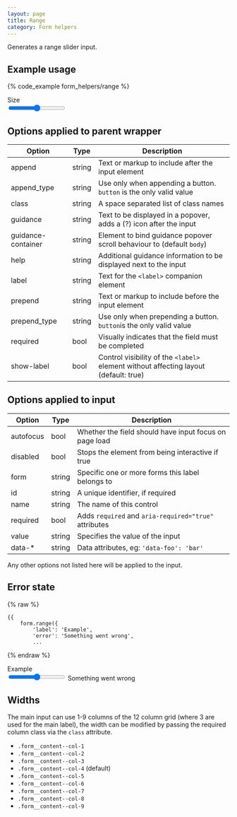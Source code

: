 ```yaml
---
layout: page
title: Range
category: Form helpers
---
```


Generates a range slider input.

## Example usage

{% code_example form_helpers/range %}

<div id="pulsar-example">
    <form class="form">
        <div class="form__group form-range">
            <label for="foo" class="control__label">
                Size
            </label>
            <div class="controls">
                <input id="foo" type="range" class="form__control">
            </div>
        </div>
    </form>
</div>

## Options applied to parent wrapper

Option       | Type   | Description
------------ | ------ | ---------------------------------------------------------
append       | string | Text or markup to include after the input element
append_type  | string | Use only when appending a button. `button` is the only valid value
class        | string | A space separated list of class names
guidance     | string | Text to be displayed in a popover, adds a (?) icon after the input
guidance-container | string | Element to bind guidance popover scroll behaviour to (default `body`)
help         | string | Additional guidance information to be displayed next to the input
label        | string | Text for the `<label>` companion element
prepend      | string | Text or markup to include before the input element
prepend_type | string | Use only when prepending a button. `button`is the only valid value
required     | bool   | Visually indicates that the field must be completed
show-label   | bool   | Control visibility of the `<label>` element without affecting layout (default: true)

## Options applied to input

Option      | Type   | Description
----------- | ------ | ---------------------------------------------------------
autofocus   | bool   | Whether the field should have input focus on page load
disabled    | bool   | Stops the element from being interactive if true
form        | string | Specific one or more forms this label belongs to
id          | string | A unique identifier, if required
name        | string | The name of this control
required    | bool   | Adds `required` and `aria-required="true"` attributes
value       | string | Specifies the value of the input
data-*      | string | Data attributes, eg: `'data-foo': 'bar'`

Any other options not listed here will be applied to the input.

## Error state

{% raw %}
```twig
{{
    form.range({
        'label': 'Example',
        'error': 'Something went wrong',
        ...
```
{% endraw %}

<div id="pulsar-example">
    <form class="form">
        <div class="form__group form-range has-error">
            <label for="foo" class="control__label">
                Example
            </label>
            <div class="controls">
                <input id="foo" type="range" class="form__control">
                <span class="help-block is-error"><i class="icon-warning-sign"></i> Something went wrong</span>
            </div>
        </div>
    </form>
</div>

## Widths

The main input can use 1-9 columns of the 12 column grid (where 3 are used for the main label), the width can be modified by passing the required column class via the `class` attribute.

* `.form__content--col-1`
* `.form__content--col-2`
* `.form__content--col-3`
* `.form__content--col-4` (default)
* `.form__content--col-5`
* `.form__content--col-6`
* `.form__content--col-7`
* `.form__content--col-8`
* `.form__content--col-9`
